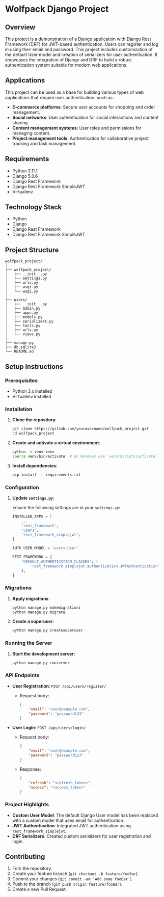 # Wolfpack Django Project

## Overview

This project is a demonstration of a Django application with Django Rest Framework (DRF) for JWT-based authentication. Users can register and log in using their email and password. This project includes customization of the default User model and creation of serializers for user authentication. It showcases the integration of Django and DRF to build a robust authentication system suitable for modern web applications.

## Applications

This project can be used as a base for building various types of web applications that require user authentication, such as:

- **E-commerce platforms**: Secure user accounts for shopping and order management.
- **Social networks**: User authentication for social interactions and content sharing.
- **Content management systems**: User roles and permissions for managing content.
- **Project management tools**: Authentication for collaborative project tracking and task management.

## Requirements

- Python 3.11.1
- Django 5.0.6
- Django Rest Framework
- Django Rest Framework SimpleJWT
- Virtualenv

## Technology Stack

- Python
- Django
- Django Rest Framework
- Django Rest Framework SimpleJWT

## Project Structure

```
wolfpack_project/
│
├── wolfpack_project/
│   ├── __init__.py
│   ├── settings.py
│   ├── urls.py
│   ├── asgi.py
│   └── wsgi.py
│
├── users/
│   ├── __init__.py
│   ├── admin.py
│   ├── apps.py
│   ├── models.py
│   ├── serializers.py
│   ├── tests.py
│   ├── urls.py
│   └── views.py
│
├── manage.py
├── db.sqlite3
└── README.md
```

## Setup Instructions

### Prerequisites

- Python 3.x installed
- Virtualenv installed

### Installation

1. **Clone the repository**:

    ```bash
    git clone https://github.com/yourusername/wolfpack_project.git
    cd wolfpack_project
    ```

2. **Create and activate a virtual environment**:

    ```bash
    python -m venv venv
    source venv/bin/activate  # On Windows use `venv\Scripts\activate`
    ```

3. **Install dependencies**:

    ```bash
    pip install -r requirements.txt
    ```

### Configuration

1. **Update `settings.py`**:

    Ensure the following settings are in your `settings.py`:

    ```python
    INSTALLED_APPS = [
        ...
        'rest_framework',
        'users',
        'rest_framework_simplejwt',
    ]

    AUTH_USER_MODEL = 'users.User'

    REST_FRAMEWORK = {
        'DEFAULT_AUTHENTICATION_CLASSES': (
            'rest_framework_simplejwt.authentication.JWTAuthentication',
        ),
    }
    ```

### Migrations

1. **Apply migrations**:

    ```bash
    python manage.py makemigrations
    python manage.py migrate
    ```

2. **Create a superuser**:

    ```bash
    python manage.py createsuperuser
    ```

### Running the Server

1. **Start the development server**:

    ```bash
    python manage.py runserver
    ```

### API Endpoints

- **User Registration**: `POST /api/users/register/`
    - Request body: 
        ```json
        {
            "email": "user@example.com",
            "password": "password123"
        }
        ```

- **User Login**: `POST /api/users/login/`
    - Request body:
        ```json
        {
            "email": "user@example.com",
            "password": "password123"
        }
        ```
    - Response:
        ```json
        {
            "refresh": "<refresh_token>",
            "access": "<access_token>"
        }
        ```

### Project Highlights

- **Custom User Model**: The default Django User model has been replaced with a custom model that uses email for authentication.
- **JWT Authentication**: Integrated JWT authentication using `rest_framework_simplejwt`.
- **DRF Serializers**: Created custom serializers for user registration and login.

## Contributing

1. Fork the repository.
2. Create your feature branch (`git checkout -b feature/fooBar`).
3. Commit your changes (`git commit -am 'Add some fooBar'`).
4. Push to the branch (`git push origin feature/fooBar`).
5. Create a new Pull Request.

